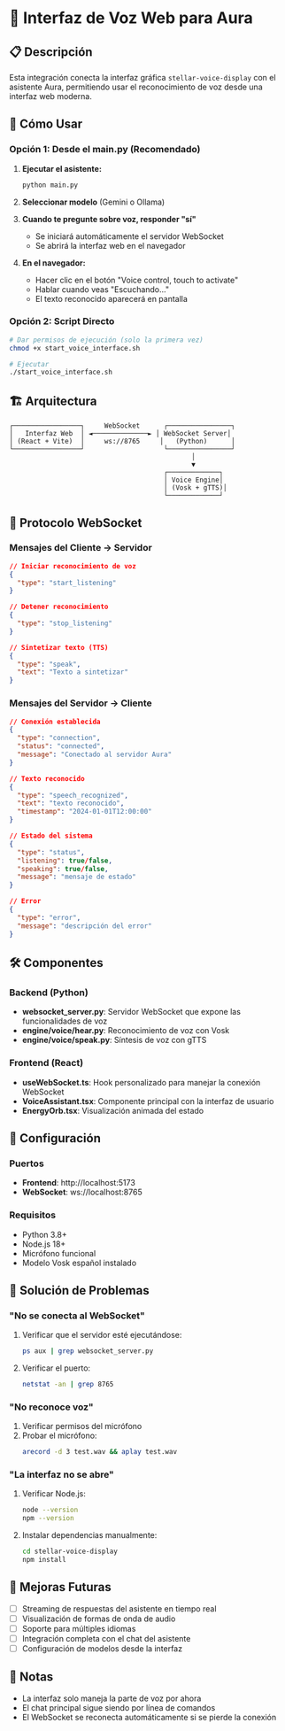 # 🎤 Interfaz de Voz Web para Aura

## 📋 Descripción

Esta integración conecta la interfaz gráfica `stellar-voice-display` con el asistente Aura, permitiendo usar el reconocimiento de voz desde una interfaz web moderna.

## 🚀 Cómo Usar

### Opción 1: Desde el main.py (Recomendado)

1. **Ejecutar el asistente:**
   ```bash
   python main.py
   ```

2. **Seleccionar modelo** (Gemini o Ollama)

3. **Cuando te pregunte sobre voz, responder "sí"**
   - Se iniciará automáticamente el servidor WebSocket
   - Se abrirá la interfaz web en el navegador

4. **En el navegador:**
   - Hacer clic en el botón "Voice control, touch to activate"
   - Hablar cuando veas "Escuchando..."
   - El texto reconocido aparecerá en pantalla

### Opción 2: Script Directo

```bash
# Dar permisos de ejecución (solo la primera vez)
chmod +x start_voice_interface.sh

# Ejecutar
./start_voice_interface.sh
```

## 🏗️ Arquitectura

```
┌─────────────────┐     WebSocket      ┌────────────────┐
│   Interfaz Web  │ ◄──────────────► │ WebSocket Server│
│ (React + Vite)  │     ws://8765     │   (Python)      │
└─────────────────┘                    └────────────────┘
                                              │
                                              ▼
                                       ┌─────────────┐
                                       │ Voice Engine│
                                       │ (Vosk + gTTS)│
                                       └─────────────┘
```

## 📡 Protocolo WebSocket

### Mensajes del Cliente → Servidor

```json
// Iniciar reconocimiento de voz
{
  "type": "start_listening"
}

// Detener reconocimiento
{
  "type": "stop_listening"
}

// Sintetizar texto (TTS)
{
  "type": "speak",
  "text": "Texto a sintetizar"
}
```

### Mensajes del Servidor → Cliente

```json
// Conexión establecida
{
  "type": "connection",
  "status": "connected",
  "message": "Conectado al servidor Aura"
}

// Texto reconocido
{
  "type": "speech_recognized",
  "text": "texto reconocido",
  "timestamp": "2024-01-01T12:00:00"
}

// Estado del sistema
{
  "type": "status",
  "listening": true/false,
  "speaking": true/false,
  "message": "mensaje de estado"
}

// Error
{
  "type": "error",
  "message": "descripción del error"
}
```

## 🛠️ Componentes

### Backend (Python)

- **websocket_server.py**: Servidor WebSocket que expone las funcionalidades de voz
- **engine/voice/hear.py**: Reconocimiento de voz con Vosk
- **engine/voice/speak.py**: Síntesis de voz con gTTS

### Frontend (React)

- **useWebSocket.ts**: Hook personalizado para manejar la conexión WebSocket
- **VoiceAssistant.tsx**: Componente principal con la interfaz de usuario
- **EnergyOrb.tsx**: Visualización animada del estado

## 🔧 Configuración

### Puertos

- **Frontend**: http://localhost:5173
- **WebSocket**: ws://localhost:8765

### Requisitos

- Python 3.8+
- Node.js 18+
- Micrófono funcional
- Modelo Vosk español instalado

## 🐛 Solución de Problemas

### "No se conecta al WebSocket"

1. Verificar que el servidor esté ejecutándose:
   ```bash
   ps aux | grep websocket_server.py
   ```

2. Verificar el puerto:
   ```bash
   netstat -an | grep 8765
   ```

### "No reconoce voz"

1. Verificar permisos del micrófono
2. Probar el micrófono:
   ```bash
   arecord -d 3 test.wav && aplay test.wav
   ```

### "La interfaz no se abre"

1. Verificar Node.js:
   ```bash
   node --version
   npm --version
   ```

2. Instalar dependencias manualmente:
   ```bash
   cd stellar-voice-display
   npm install
   ```

## 🚀 Mejoras Futuras

- [ ] Streaming de respuestas del asistente en tiempo real
- [ ] Visualización de formas de onda de audio
- [ ] Soporte para múltiples idiomas
- [ ] Integración completa con el chat del asistente
- [ ] Configuración de modelos desde la interfaz

## 📝 Notas

- La interfaz solo maneja la parte de voz por ahora
- El chat principal sigue siendo por línea de comandos
- El WebSocket se reconecta automáticamente si se pierde la conexión 